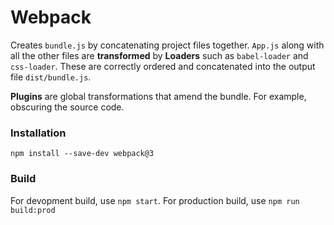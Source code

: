 # Webpack

Creates `bundle.js` by concatenating project files together. `App.js` along with all the other files are **transformed** by **Loaders** such as `babel-loader` and `css-loader`. These are correctly ordered and concatenated into the output file `dist/bundle.js`.

**Plugins** are global transformations that amend the bundle. For example, obscuring the source code.

### Installation
```
npm install --save-dev webpack@3
```

### Build
For devopment build, use `npm start`.
For production build, use `npm run build:prod`
